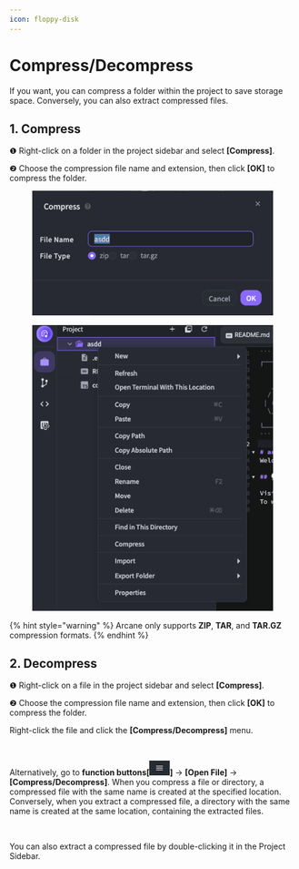 ```yaml
---
icon: floppy-disk
---
```


# Compress/Decompress

If you want, you can compress a folder within the project to save storage space. Conversely, you can also extract compressed files.

## 1. Compress

❶ Right-click on a folder in the project sidebar and select **\[Compress]**.

❷ Choose the compression file name and extension, then click **\[OK]** to compress the folder.

<div><figure><img src="../../../.gitbook/assets/2.png" alt=""><figcaption></figcaption></figure> <figure><img src="../../../.gitbook/assets/1.png" alt=""><figcaption></figcaption></figure></div>

{% hint style="warning" %}
Arcane only supports **ZIP**, **TAR**, and **TAR.GZ** compression formats.
{% endhint %}



## 2. Decompress

❶ Right-click on a file in the project sidebar and select **\[Compress]**.

❷ Choose the compression file name and extension, then click **\[OK]** to compress the folder.

Right-click the file and click the **\[Compress/Decompress]** menu.

<figure><img src="https://help.goorm.io/~gitbook/image?url=https%3A%2F%2F2181851870-files.gitbook.io%2F%7E%2Ffiles%2Fv0%2Fb%2Fgitbook-x-prod.appspot.com%2Fo%2Fspaces%252F-Lq-Q9LciN1X9EABxGkt%252Fuploads%252FJiNRfxrwADJkIVMLBiRB%252Fimage.png%3Falt%3Dmedia%26token%3Da3875117-e295-4a49-aba6-7b5238d6ec7f&#x26;width=768&#x26;dpr=4&#x26;quality=100&#x26;sign=278dbdfc&#x26;sv=2" alt=""><figcaption></figcaption></figure>

Alternatively, go to **function buttons\[**![](<../../../.gitbook/assets/menubar_function button (1).png>)**]** → **\[Open File]**  → **\[Compress/Decompress]**. When you compress a file or directory, a compressed file with the same name is created at the specified location. Conversely, when you extract a compressed file, a directory with the same name is created at the same location, containing the extracted files.

<figure><img src="https://help.goorm.io/~gitbook/image?url=https%3A%2F%2F2181851870-files.gitbook.io%2F%7E%2Ffiles%2Fv0%2Fb%2Fgitbook-x-prod.appspot.com%2Fo%2Fspaces%252F-Lq-Q9LciN1X9EABxGkt%252Fuploads%252Fr9OcNHAI9rxxu4mIV1Uc%252Fimage.png%3Falt%3Dmedia%26token%3Dd8b33aac-f086-4cb0-b5ef-ce8f7cda55da&#x26;width=768&#x26;dpr=4&#x26;quality=100&#x26;sign=62b12575&#x26;sv=2" alt=""><figcaption></figcaption></figure>

You can also extract a compressed file by double-clicking it in the Project Sidebar.
